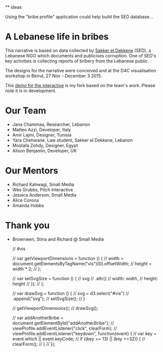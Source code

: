 
** ideas

Using the "bribe profile" application could help build the SED database...


# A Lebanese life in bribes

This narrative is based on data collected by <a href="https://www.sakkera.com/">Sakker el Dekkene</a> (SED), a Lebanese NGO which documents and publicises corruption. One of SED's key activities is collecting reports of bribery from the Lebanese public. 

The designs for the narrative were conceived and at the D4C visualisation workshop in Beirut, 27 Nov - December 3 2015.

This <a href="http://radiocontrolled.github.io/Sakker-el-Dekkene2/">demo for the interactive</a> is my fork based on the team's work. Please note it is in development. 

# Our Team 
* Jana Chammaa, Researcher, Lebanon
* Matteo Azzi, Developer, Italy
* Amir Lajmi, Designer, Tunisia
* Yara Chehwane, Law student, Sakker el Dekkene, Lebanon
* Mostafa Zohdy, Designer, Egypt
* Alison Benjamin, Developer, UK

# Our Mentors
* Richard Kahwagi, Small Media
* Wes Grubbs, Pitch Interactive
* Jessica Anderson, Small Media
* Alice Corona
* Amanda Hobbs

# Thank you 
* Brownwen, Stina and Richard @ Small Media




  // #vis


  // var getViewportDimensions = function () { 
  //   width = document.getElementsByTagName("vis")[0].offsetWidth;
  //   height = width * 2;
  // };

  // var setSvgSize = function () {
  //   svg
  //     .attr({
  //       width: width,
  //       height: height
  //     });
  // };

  // var drawSvg = function () {
  //   svg = d3.select("#vis")
  //     .append("svg");
  //     setSvgSize();
  // }

  // getViewportDimensions();
  // drawSvg();

  // var addAnotherBribe = document.getElementById("addAnotherBribe");
  // viewProfile.addEventListener("click", clearForm);
  // viewProfile.addEventListener("keydown", function(event) {
  //   var key = event.which || event.keyCode;
  //   if ((key == 13) || (key ==32)) {
  //     clearForm();
  //   }
  // });


